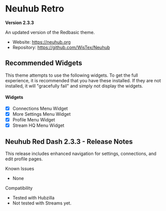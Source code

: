 # Neuhub Retro

**Version 2.3.3**

An updated version of the Redbasic theme.

* Website: https://neuhub.org
* Repository: https://github.com/WisTex/Neuhub

## Recommended Widgets

This theme attempts to use the following widgets. To get the full experience, it is recommended that you have these installed. If they are not installed, it will "gracefully fail" and simply not display the widgets.

#### Widgets

- [X] Connections Menu Widget
- [X] More Settings Menu Widget
- [X] Profile Menu Widget
- [X] Stream HQ Menu Widget

## Neuhub Red Dash 2.3.3 - Release Notes

This release includes enhanced navigation for settings, connections, and edit profile pages.

Known Issues
* None

Compatibility
* Tested with Hubzilla
* Not tested with Streams yet.
